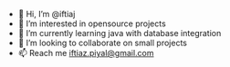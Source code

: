 - 👋 Hi, I’m @iftiaj
- 👀 I’m interested in opensource projects
- 🌱 I’m currently learning java with database integration
- 💞️ I’m looking to collaborate on small projects
- 📫 Reach me iftiaz.piyal@gmail.com 

<!---
iftiaj/iftiaj is a ✨ special ✨ repository because its `README.md` (this file) appears on your GitHub profile.
You can click the Preview link to take a look at your changes.
--->

